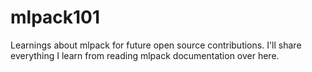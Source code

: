 # mlpack101
Learnings about mlpack for future open source contributions.
I'll share everything I learn from reading mlpack documentation over here.
